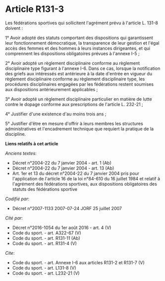 # Article R131-3

Les fédérations sportives qui sollicitent l'agrément prévu à l'article L. 131-8 doivent : 

1° Avoir adopté des statuts comportant des dispositions qui garantissent leur fonctionnement démocratique, la transparence de
leur gestion et l'égal accès des femmes et des hommes à leurs instances dirigeantes, et qui comprennent les dispositions
obligatoires prévues à l'annexe I-5 ; 

2° Avoir adopté un règlement disciplinaire conforme au règlement disciplinaire type figurant à l'annexe I-6. Dans ce cas,
lorsque la notification des griefs aux intéressés est antérieure à la date d'entrée en vigueur du règlement disciplinaire
conforme au règlement disciplinaire type, les procédures disciplinaires engagées par les fédérations restent soumises aux
dispositions antérieurement applicables ; 

3° Avoir adopté un règlement disciplinaire particulier en matière de lutte contre le dopage conforme aux prescriptions de
l'article L. 232-21 ; 

4° Justifier d'une existence d'au moins trois ans ; 

5° Justifier d'être en mesure d'offrir à leurs membres les structures administratives et l'encadrement technique que requiert
la pratique de la discipline.

**Liens relatifs à cet article**

_Anciens textes_:

  - Décret n°2004-22 du 7 janvier 2004 - art. 1 (Ab)
  - Décret n°2004-22 du 7 janvier 2004 - art. 13 (Ab)
  - Art. 1er et 13 du décret n°2004-22 du 7 janvier 2004 pris pour l'application de l'article 16 de la loi n°84-610 du 16 juillet 1984 et relatif à l'agrément des fédérations sportives, aux dispositions obligatoires des statuts des fédérations sportive

_Codifié par_:

  - Décret n°2007-1133 2007-07-24 JORF 25 juillet 2007

_Cité par_:

  - Décret n°2016-1054 du 1er août 2016 - art. 4 (V)
  - Code du sport. - art. A322-67 (V)
  - Code du sport. - art. R131-11 (Ab)
  - Code du sport. - art. R131-4 (V)

_Cite_:

  - Code du sport. - art. Annexe I-6 aux articles R131-2 et R131-7 (V)
  - Code du sport. - art. L131-8 (V)
  - Code du sport. - art. L232-21 (V)
